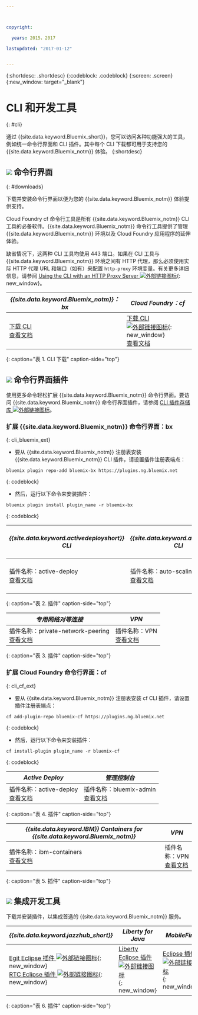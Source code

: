 ```yaml
---



copyright:

  years: 2015，2017

lastupdated: "2017-01-12"


---
```


{:shortdesc: .shortdesc}
{:codeblock: .codeblock}
{:screen: .screen}
{:new_window: target="_blank"}

# CLI 和开发工具
{: #cli}

通过 {{site.data.keyword.Bluemix_short}}，您可以访问各种功能强大的工具，例如统一命令行界面和 CLI 插件。其中每个 CLI 下载都可用于支持您的 {{site.data.keyword.Bluemix_notm}} 体验。
{:shortdesc}

## ![](./images/CLI.svg) 命令行界面
{: #downloads}

下载并安装命令行界面以便为您的 {{site.data.keyword.Bluemix_notm}} 体验提供支持。

Cloud Foundry cf 命令行工具是所有 {{site.data.keyword.Bluemix_notm}} CLI 工具的必备软件。{{site.data.keyword.Bluemix_notm}} 命令行工具提供了管理 {{site.data.keyword.Bluemix_notm}} 环境以及 Cloud Foundry 应用程序的延伸体验。


缺省情况下，这两种 CLI 工具均使用 443 端口。如果在 CLI 工具与 {{site.data.keyword.Bluemix_notm}} 环境之间有 HTTP 代理，那么必须使用实际 HTTP 代理 URL 和端口（如有）来配置 `http-proxy` 环境变量。有关更多详细信息，请参阅 [Using the CLI with an HTTP Proxy Server ![外部链接图标](../icons/launch-glyph.svg)](http://docs.cloudfoundry.org/cf-cli/http-proxy.html){: new_window}。


| *{{site.data.keyword.Bluemix_notm}}：bx* | *Cloud Foundry：cf* |
|---------------------|---------------|
| [下载 CLI](http://clis.ng.bluemix.net/)<br> [查看文档](/docs/cli/reference/bluemix_cli/index.html)|  [下载 CLI ![外部链接图标](../icons/launch-glyph.svg)](https://github.com/cloudfoundry/cli/releases){: new_window}<br> [查看文档](/docs/cli/reference/cfcommands/index.html) |
{: caption="表 1. CLI 下载" caption-side="top"}


## ![](./images/CLI_Plugin.svg) 命令行界面插件

使用更多命令轻松扩展 {{site.data.keyword.Bluemix_notm}} 命令行界面。要访问 {{site.data.keyword.Bluemix_notm}} 命令行界面插件，请参阅 [CLI 插件存储库 ![外部链接图标](../icons/launch-glyph.svg)](https://plugins.ng.bluemix.net/)。

### 扩展 {{site.data.keyword.Bluemix_notm}} 命令行界面：bx
{: cli_bluemix_ext}

* 要从 {{site.data.keyword.Bluemix_notm}} 注册表安装 {{site.data.keyword.Bluemix_notm}} CLI 插件，请设置插件注册表端点：

```
bluemix plugin repo-add bluemix-bx https://plugins.ng.bluemix.net
```
{: codeblock}

* 然后，运行以下命令来安装插件：

```
bluemix plugin install plugin_name -r bluemix-bx
```
{: codeblock}


| *{{site.data.keyword.activedeployshort}} CLI* | *{{site.data.keyword.autoscaling}} CLI* | *IBM Bluemix Container Service*  |
|-----|-----|-----|
| 插件名称：active-deploy<br> [查看文档](/docs/services/ActiveDeploy/cli.html#cli) | 插件名称：auto-scaling<br> [查看文档](/docs/cli/plugins/auto-scaling/index.html) |  插件名称：container-service<br> [查看文档](/docs/containers/cs_cli_devtools.html) |
{: caption="表 2. 插件" caption-side="top"}

|  *专用网络对等连接* | *VPN*  |
|-----|-----|
| 插件名称：private-network-peering<br> [查看文档](/docs/cli/plugins/pnp/index.html) |插件名称：VPN<br> [查看文档](/docs/cli/plugins/bx_vpn/index.html) |
{: caption="表 3. 插件" caption-side="top"}


### 扩展 Cloud Foundry 命令行界面：cf
{: cli_cf_ext}

* 要从 {{site.data.keyword.Bluemix_notm}} 注册表安装 cf CLI 插件，请设置插件注册表端点：

```
cf add-plugin-repo bluemix-cf https://plugins.ng.bluemix.net
```
{: codeblock}

* 然后，运行以下命令来安装插件：

```
cf install-plugin plugin_name -r bluemix-cf
```
{: codeblock}


| *Active Deploy* | *管理控制台* |
|-----------------|-----------------|
| 插件名称：active-deploy<br>  [查看文档](/docs/services/ActiveDeploy/cli.html#cli) |  插件名称：bluemix-admin<br> [查看文档](/docs/cli/plugins/bluemix_admin/index.html) |
{: caption="表 4. 插件" caption-side="top"}


| *{{site.data.keyword.IBM}} Containers for {{site.data.keyword.Bluemix_notm}}* | *VPN* |
|-----------------|-----------------|
| 插件名称：ibm-containers<br> [查看文档](https://www.{DomainName}/docs/containers/container_cli_cfic.html#container_cli_cfic) | 插件名称：VPN<br> [查看文档](/docs/cli/plugins/vpn/index.html) |
{: caption="表 5. 插件" caption-side="top"}


## ![](./images/Integrated_Dev_Tools.svg) 集成开发工具

下载并安装插件，以集成首选的 {{site.data.keyword.Bluemix_notm}} 服务。

| *{{site.data.keyword.jazzhub_short}}* | *Liberty for Java* | *MobileFirst* | *{{site.data.keyword.rules_short}}* | *Eclipse Tools for Bluemix* |
|-------------|----------|----------|----------|----------|
| [Egit Eclipse 插件 ![外部链接图标](../icons/launch-glyph.svg)](https://hub.jazz.net/docs/reference/gitclient/#eclipse_using_egit){: new_window} <br> [RTC Eclipse 插件 ![外部链接图标](../icons/launch-glyph.svg)](https://hub.jazz.net/docs/reference/gitclient/#eclipse_using_rtc){: new_window} | [Liberty Eclipse 插件 ![外部链接图标](../icons/launch-glyph.svg)](https://developer.ibm.com/wasdev/downloads/liberty-profile-using-eclipse/){: new_window} | [Eclipse 插件 ![外部链接图标](../icons/launch-glyph.svg)](https://marketplace.eclipse.org/content/ibm-mobilefirst-platform-studio){: new_window} | [Rules Designer Eclipse 插件 ![外部链接图标](../icons/launch-glyph.svg)](/docs/services/rules/index.html#rulov002) | [Bluemix Eclipse 插件 ![外部链接图标](../icons/launch-glyph.svg)](https://console.ng.bluemix.net/docs/manageapps/eclipsetools/eclipsetools.html){: new_window} |
{: caption="表 6. 插件" caption-side="top"}
